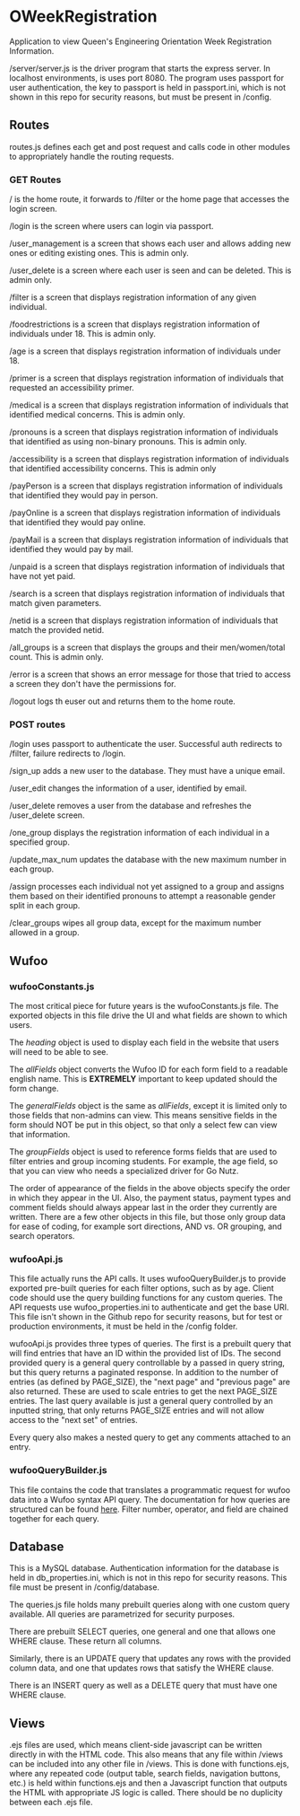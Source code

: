# OWeekRegistration
Application to view Queen's Engineering Orientation Week Registration Information.

/server/server.js is the driver program that starts the express server. In localhost environments, is uses port 8080.
The program uses passport for user authentication, the key to passport is held in passport.ini, which is not
shown in this repo for security reasons, but must be present in /config.

## Routes

routes.js defines each get and post request and calls code in other modules to appropriately handle the routing requests.

### GET Routes

/ is the home route, it forwards to /filter or the home page that accesses the login screen.

/login is the screen where users can login via passport.

/user_management is a screen that shows each user and allows adding new ones or editing existing ones. This is admin only.

/user_delete is a screen where each user is seen and can be deleted. This is admin only.

/filter is a screen that displays registration information of any given individual.

/foodrestrictions is a screen that displays registration information of individuals under 18. This is admin only.

/age is a screen that displays registration information of individuals under 18.

/primer is a screen that displays registration information of individuals that requested an accessibility primer.

/medical is a screen that displays registration information of individuals that identified medical concerns. This is admin only.

/pronouns is a screen that displays registration information of individuals that identified as using non-binary pronouns. This is admin only.

/accessibility is a screen that displays registration information of individuals that identified accessibility concerns. This is admin only

/payPerson is a screen that displays registration information of individuals that identified they would pay in person.

/payOnline is a screen that displays registration information of individuals that identified they would pay online.

/payMail is a screen that displays registration information of individuals that identified they would pay by mail.

/unpaid is a screen that displays registration information of individuals that have not yet paid.

/search is a screen that displays registration information of individuals that match given parameters.

/netid is a screen that displays registration information of individuals that match the provided netid.

/all_groups is a screen that displays the groups and their men/women/total count. This is admin only.

/error is a screen that shows an error message for those that tried to access a screen they don't have the permissions for.

/logout logs th euser out and returns them to the home route.

### POST routes

/login uses passport to authenticate the user. Successful auth redirects to /filter, failure redirects to /login.

/sign_up adds a new user to the database. They must have a unique email.

/user_edit changes the information of a user, identified by email.

/user_delete removes a user from the database and refreshes the /user_delete screen.

/one_group displays the registration information of each individual in a specified group.

/update_max_num updates the database with the new maximum number in each group.

/assign processes each individual not yet assigned to a group and assigns them based on their identified pronouns to attempt a reasonable gender split in each group.

/clear_groups wipes all group data, except for the maximum number allowed in a group.

## Wufoo

### wufooConstants.js

The most critical piece for future years is the wufooConstants.js file. The exported objects in this file drive the
UI and what fields are shown to which users.

The _heading_ object is used to display each field in the website that users will need to be able to see.

The _allFields_ object converts the Wufoo ID for each form field to a readable english name. This is **EXTREMELY** important
to keep updated should the form change.

The _generalFields_ object is the same as _allFields_, except it is limited only to those fields that non-admins can view.
This means sensitive fields in the form should NOT be put in this object, so that only a select few can view that information.

The _groupFields_ object is used to reference forms fields that are used to filter entries and group incoming students.
For example, the age field, so that you can view who needs a specialized driver for Go Nutz.

The order of appearance of the fields in the above objects specify the order in which they appear in the UI. Also,
the payment status, payment types and comment fields should always appear last in the order they currently are written.
There are a few other objects in this file, but those only group data for ease of coding, for example sort directions, 
AND vs. OR grouping, and search operators.

### wufooApi.js

This file actually runs the API calls. It uses wufooQueryBuilder.js to provide exported pre-built queries for each filter options,
such as by age. Client code should use the query building functions for any custom queries.
The API requests use wufoo_properties.ini to authenticate and get the base URI. This file isn't shown
in the Github repo for security reasons, but for test or production environments, it must be held in the /config folder.

wufooApi.js provides three types of queries. The first is a prebuilt query that will find entries that have an ID
within the provided list of IDs. The second provided query is a general query controllable by a passed in query string,
but this query returns a paginated response. In addition to the number of entries (as defined by PAGE_SIZE), 
the "next page" and "previous page" are also returned. These are used to scale entries to get the next PAGE_SIZE entries.
The last query available is just a general query controlled by an inputted string, that only returns PAGE_SIZE entries
and will not allow access to the "next set" of entries.

Every query also makes a nested query to get any comments attached to an entry.

### wufooQueryBuilder.js

This file contains the code that translates a programmatic request for wufoo data into a Wufoo syntax API query.
The documentation for how queries are structured can be found [here](https://wufoo.github.io/docs/?javascript#).
Filter number, operator, and field are chained together for each query. 

## Database

This is a MySQL database. Authentication information for the database is held in db_properties.ini, which is not in this repo for security reasons.
This file must be present in /config/database.

The queries.js file holds many prebuilt queries along with one custom query available. All queries are parametrized for security purposes.

There are prebuilt SELECT queries, one general and one that allows one WHERE clause. These return all columns.

Similarly, there is an UPDATE query that updates any rows with the provided column data, and one that updates rows that satisfy the WHERE clause.

There is an INSERT query as well as a DELETE query that must have one WHERE clause.

## Views

.ejs files are used, which means client-side javascript can be written directly in with the HTML code.
This also means that any file within /views can be included into any other file in /views. This is done
with functions.ejs, where any repeated code (output table, search fields, navigation buttons, etc.) is held
within functions.ejs and then a Javascript function that outputs the HTML with appropriate JS logic is called.
There should be no duplicity between each .ejs file.